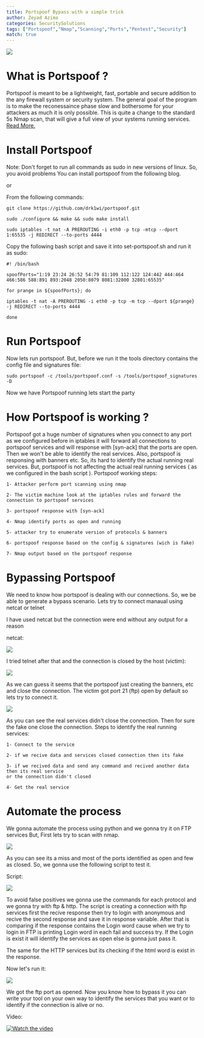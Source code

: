```yaml
---
title: Portspoof Bypass with a simple trick
author: Zeyad Azima
categories: SecuritySolutions
tags: ["Portspoof","Nmap","Scanning","Ports","Pentest","Security"]
match: true
---
```



<img src="assets/img/Portspoof/PORTSPOOF.png">

# What is Portspoof ?

Portspoof is meant to be a lightweight, fast, portable and secure addition to the any firewall system or security system. The general goal of the program is to make the reconessaince phase slow and bothersome for your attackers as much it is only possible. This is quite a change to the standard 5s Nmap scan, that will give a full view of your systems running services. [Read More.](https://drk1wi.github.io/portspoof/)

# Install Portspoof

Note: Don't forget to run all commands as sudo in new versions of linux. So, you avoid problems
You can install portspoof from the following blog.

or

From the following commands:
```
git clone https://github.com/drk1wi/portspoof.git
```
```
sudo ./configure && make && sudo make install
```
```
sudo iptables -t nat -A PREROUTING -i eth0 -p tcp -mtcp --dport 1:65535 -j REDIRECT --to-ports 4444
```
Copy the following bash script and save it into set-portspoof.sh and run it as sudo:
```
#! /bin/bash

spoofPorts="1:19 23:24 26:52 54:79 81:109 112:122 124:442 444:464 466:586 588:891 893:2048 2050:8079 8081:32800 32801:65535"

for prange in ${spoofPorts}; do

iptables -t nat -A PREROUTING -i eth0 -p tcp -m tcp --dport ${prange} -j REDIRECT --to-ports 4444

done
```

# Run Portspoof

Now lets run portspoof. But, before we run it the tools directory contains the config file and signatures file:

```
sudo portspoof -c /tools/portspoof.conf -s /tools/portspoof_signatures -D
```
Now we have Portspoof running lets start the party

# How Portspoof is working ?

Portspoof got a huge number of signatures when you connect to any port as we configured before in iptables it will forward all connections to portspoof services and will response with [syn-ack] that the ports are open. Then we won't be able to identify the real services. Also, portspoof is responsing with banners etc. So, its hard to identify the actual running real services. But, portspoof is not affecting the actual real running services ( as we configured in the bash script ).
Portspoof working steps:

```
1- Attacker perform port scanning using nmap 
```
```
2- The victim machine look at the iptables rules and forward the connection to portspoof services 
```
```
3- portspoof response with [syn-ack] 
```
```
4- Nmap identify ports as open and running 
```
```
5- attacker try to enumerate version of protocols & banners 
```
```
6- portspoof response based on the config & signatures (wich is fake) 
```
```
7- Nmap output based on the portspoof response
```

# Bypassing Portspoof
We need to know how portspoof is dealing with our connections. So, we be able to generate a bypass scenario. 
Lets try to connect manaual using netcat or telnet

I have used netcat but the connection were end without any output for a reason

netcat:

<img src="assets/img/Portspoof/Screenshot 2021-11-14 132154.png">

I tried telnet after that and the connection is closed by the host (victim):

<img src="assets/img/Portspoof/Screenshot 2021-11-14 132556.png">


As we can guess it seems that the portspoof just creating the banners, etc and close the connection.
The victim got port 21 (ftp) open by default so lets try to connect it.

<img src="assets/img/Portspoof/Screenshot 2021-11-14 133148.png">

As you can see the real services didn't close the connection. Then for sure the fake one close the connection. 
Steps to identify the real running services:

```
1- Connect to the service 
```
```
2- if we recive data and services closed connection then its fake 
```
```
3- if we recived data and send any command and recived another data then its real service
or the connection didn't closed 
```
```
4- Get the real service
```

# Automate the process

 We gonna automate the process using python and we gonna try it on FTP services
 But, First lets try to scan with nmap.
 
<img src="assets/img/Portspoof/Screenshot 2021-11-14 134109.png">

As you can see its a miss and most of the ports identified as open and few as closed.
So, we gonna use the following script to test it.

Script:

<img src="assets/img/Portspoof/Screenshot 2021-11-14 135046.png">

To avoid false positives we gonna use the commands for each protocol and we gonna try with ftp & http.
The script is creating a connection with ftp services first the recive response then try to login with anonymous and recive the second response and save it in response variable. After that is comparing if the response contains the Login word cause when we try to login in FTP is printing Login word in each fail and success try.
If the Login is exist it will identify the services as open else is gonna just pass it.

The same for the HTTP services but its checking if the html word is exist in the response.

Now let's run it:

<img src="assets/img/Portspoof/Screenshot 2021-11-14 135558.png">

We got the ftp port as opened.
Now you know how to bypass it you can write your tool on your own way to identify the services that you want or to identify if the connection is alive or no.

Video:

[![Watch the video](https://i9.ytimg.com/vi_webp/J2umlrFNuMk/mqdefault.webp?sqp=CPjmvJgG&amp;rs=AOn4CLB_P82c5CzxMBjfciFAchB8BKKcrg)]([https://youtu.be/T-D1KVIuvjA](https://youtu.be/J2umlrFNuMk))
